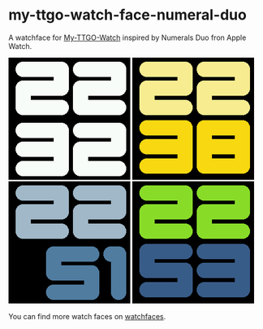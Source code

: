 # my-ttgo-watch-face-numeral-duo

A watchface for [My-TTGO-Watch](https://github.com/sharandac/My-TTGO-Watch) inspired by Numerals Duo fron Apple Watch.


[![numeral-duo-white](numeral-duo-white/watchface_theme_prev.png)](numeral-duo-white/watchface.tar.gz)
[![numeral-duo-yellow](numeral-duo-yellow/watchface_theme_prev.png)](numeral-duo-yellow/watchface.tar.gz)
[![numeral-duo-grey](numeral-duo-grey/watchface_theme_prev.png)](numeral-duo-grey/watchface.tar.gz)
[![numeral-duo-yellow](numeral-duo-green-blue/watchface_theme_prev.png)](numeral-duo-green-blue/watchface.tar.gz)


You can find more watch faces on [watchfaces](https://sharandac.github.io/My-TTGO-Watchfaces/).
